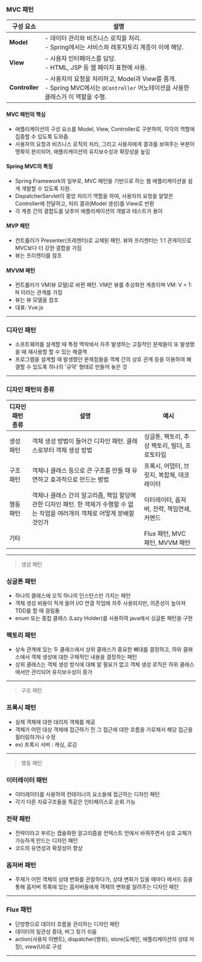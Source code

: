 ### MVC 패턴

| 구성 요소      | 설명                                                                                                                              |
| -------------- | --------------------------------------------------------------------------------------------------------------------------------- |
| **Model**      | - 데이터 관리와 비즈니스 로직을 처리.<br>- Spring에서는 서비스와 레포지토리 계층이 이에 해당.                                     |
| **View**       | - 사용자 인터페이스를 담당.<br>- HTML, JSP 등 웹 페이지 표현에 사용.                                                              |
| **Controller** | - 사용자의 요청을 처리하고, Model과 View를 중개.<br>- Spring MVC에서는 `@Controller` 어노테이션을 사용한 클래스가 이 역할을 수행. |

#### **MVC 패턴의 핵심**

- 애플리케이션의 구성 요소를 Model, View, Controller로 구분하여, 각각의 역할에 집중할 수 있도록 도와줌.
- 사용자의 요청과 비즈니스 로직의 처리, 그리고 사용자에게 결과를 보여주는 부분이 명확히 분리되어, 애플리케이션의 유지보수성과 확장성을 높임

#### **Spring MVC의 특징**

- Spring Framework의 일부로, MVC 패턴을 기반으로 하는 웹 애플리케이션을 쉽게 개발할 수 있도록 지원.
- DispatcherServlet이 중앙 처리기 역할을 하여, 사용자의 요청을 알맞은 Controller에 전달하고, 처리 결과(Model 생성)를 View로 반환
- 각 계층 간의 결합도를 낮추어 애플리케이션의 개발과 테스트가 용이

#### MVP 패턴

- 컨트롤러가 Presenter(프레젠터)로 교체된 패턴. 뷰와 프리젠터는 1:1 관게이므로 MVC보다 더 강한 결합을 가짐
- 뷰는 프리젠터를 참조

#### MVVM 패턴

- 컨트롤러가 VM(뷰 모델)로 바뀐 패턴. VM은 뷰를 추상화한 계층이며 VM: V = 1: N 이라는 관계를 가짐
- 뷰는 뷰 모델을 참조
- 대표: Vue.js

---

### 디자인 패턴

- 소프트웨어를 설계할 때 특정 맥락에서 자주 발생하는 고질적인 문제들이 또 발생했을 때 재사용할 할 수 있는 해결책
- 프로그램을 설계할 때 발생했던 문제점들을 객체 간의 상호 관계 등을 이용하여 해결할 수 있도록 하나의 '규약' 형태로 만들어 놓은 것

---

### 디자인 패턴의 종류

| 디자인 패턴 종류 | 설명                                                                                                                            | 예시                                          |
| ---------------- | ------------------------------------------------------------------------------------------------------------------------------- | --------------------------------------------- |
| 생성 패턴        | 객체 생성 방법이 들어간 디자인 패턴. 클래스로부터 객체 생성 방법                                                                | 싱글톤, 팩토리, 추상 팩토리, 빌더, 프로토타입 |
| 구조 패턴        | 객체나 클래스 등으로 큰 구조를 만들 때 유연하고 효과적으로 만드는 벙법                                                          | 프록시, 어뎁터, 브릿지, 복합체, 데코레이터    |
| 행동 패턴        | 객체나 클래스 간의 알고리즘, 책임 할당에 관한 디자인 패턴. 한 객체가 수행할 수 없는 작업을 여러개의 객체로 어떻게 분배할 것인가 | 이터레이터, 옵저버, 전략, 책임연쇄, 커멘드    |
| 기타             |                                                                                                                                 | Flux 패턴, MVC 패턴, MVVM 패턴                |

---

> 생성 패턴

### 싱글톤 패턴

- 하나의 클래스에 오직 하나의 인스턴스만 가지는 패턴
- 객체 생성 비용이 적게 들어 I/O 연결 작업에 자주 사용되지만, 의존성이 높아져 TDD를 할 때 걸림돌
- enum 또는 중첩 클래스 (Lazy Holder)를 사용하여 java에서 싱글톤 패턴을 구현

### 팩토리 패턴

- 상속 관계에 있는 두 클래스에서 상위 클래스가 중요한 뼈대를 결정하고, 하위 클래스에서 객체 생성에 대한 구체적인 내용을 결정하는 패턴
- 상위 클래스는 객체 생성 방식에 대해 알 필요가 없고 객체 생성 로직은 하위 클래스에서만 관리되어 유지보수성이 증가

---

> 구조 패턴

### 프록시 패턴

- 실제 객체에 대한 대리자 객체를 제공
- 객체가 어떤 대상 객체에 접근하기 전 그 접근에 대한 흐름을 가로채서 해당 접근을 필터링하거나 수정
- ex) 프록시 서버 : 캐싱, 로깅

---

> 행동 패턴

### 이터레이터 패턴

- 이터레이터를 사용하여 컨테이너의 요소들에 접근하는 디자인 패턴
- 각기 다른 자료구조들을 똑같은 인터페이스로 순회 가능

### 전략 패턴

- 전략이라고 부르는 캡슐화한 알고리즘을 컨텍스트 안에서 바꿔주면서 상호 교체가 가능하게 만드는 디자인 패턴
- 코드의 유연성과 확장성이 향상

### 옵저버 패턴

- 주체가 어떤 객체의 상태 변화를 관찰하다가, 상태 변화가 있을 때마다 메서드 등을 통해 옵저버 목록에 있는 옵저버들에게 객체의 변화를 알려주는 디자인 패턴

---

### Flux 패턴

- 단방향으로 데이터 흐름을 관리하는 디자인 패턴
- 데이터의 일관성 증대, 버그 찾기 쉬움
- action(사용자 이벤트), dispatcher(행위), store(도메인, 애플리케이션의 상태 저장), view(UI)로 구성

---
